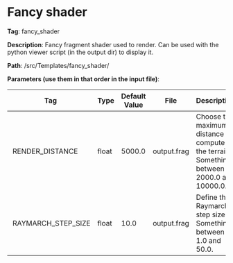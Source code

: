 # Fancy shader

**Tag**: fancy_shader

**Description**: Fancy fragment shader used to render. Can be used with the python viewer script (in the output dir) to display it.

**Path**: /src/Templates/fancy_shader/

**Parameters (use them in that order in the input file)**:

| Tag | Type | Default Value | File | Description |
|-|-|-|-|-|
| RENDER_DISTANCE | float | 5000.0 | output.frag | Choose the maximum distance to compute the terrain. Something between 2000.0 and 10000.0. |
| RAYMARCH_STEP_SIZE | float | 10.0 | output.frag | Define the Raymarch step size. Something between 1.0 and 50.0. |

